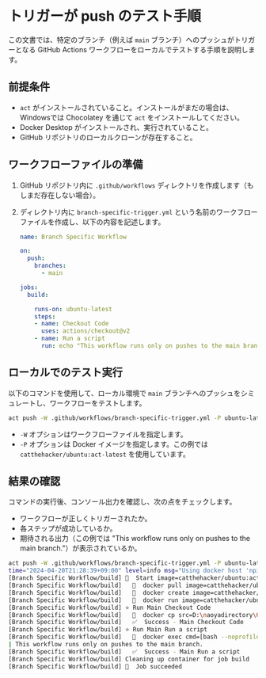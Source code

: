 
# トリガーが push のテスト手順

この文書では、特定のブランチ（例えば `main` ブランチ）へのプッシュがトリガーとなる GitHub Actions ワークフローをローカルでテストする手順を説明します。

## 前提条件

- `act` がインストールされていること。インストールがまだの場合は、Windowsでは Chocolatey を通じて `act` をインストールしてください。
- Docker Desktop がインストールされ、実行されていること。
- GitHub リポジトリのローカルクローンが存在すること。

## ワークフローファイルの準備

1. GitHub リポジトリ内に `.github/workflows` ディレクトリを作成します（もしまだ存在しない場合）。
2. ディレクトリ内に `branch-specific-trigger.yml` という名前のワークフローファイルを作成し、以下の内容を記述します。

    ```yaml
    name: Branch Specific Workflow

    on:
      push:
        branches:
          - main

    jobs:
      build:

        runs-on: ubuntu-latest
        steps:
        - name: Checkout Code
          uses: actions/checkout@v2
        - name: Run a script
          run: echo "This workflow runs only on pushes to the main branch."
    ```

## ローカルでのテスト実行

以下のコマンドを使用して、ローカル環境で `main` ブランチへのプッシュをシミュレートし、ワークフローをテストします。

```bash
act push -W .github/workflows/branch-specific-trigger.yml -P ubuntu-latest=catthehacker/ubuntu:act-latest
```

- `-W` オプションはワークフローファイルを指定します。
- `-P` オプションは Docker イメージを指定します。この例では `catthehacker/ubuntu:act-latest` を使用しています。

## 結果の確認

コマンドの実行後、コンソール出力を確認し、次の点をチェックします。

- ワークフローが正しくトリガーされたか。
- 各ステップが成功しているか。
- 期待される出力（この例では "This workflow runs only on pushes to the main branch."）が表示されているか。

```bash
act push -W .github/workflows/branch-specific-trigger.yml -P ubuntu-latest=catthehacker/ubuntu:act-latest
time="2024-04-20T21:28:39+09:00" level=info msg="Using docker host 'npipe:////./pipe/docker_engine', and daemon socket 'npipe:////./pipe/docker_engine'"
[Branch Specific Workflow/build] 🚀  Start image=catthehacker/ubuntu:act-latest
[Branch Specific Workflow/build]   🐳  docker pull image=catthehacker/ubuntu:act-latest platform= username= forcePull=true
[Branch Specific Workflow/build]   🐳  docker create image=catthehacker/ubuntu:act-latest platform= entrypoint=["tail" "-f" "/dev/null"] cmd=[] network="host"
[Branch Specific Workflow/build]   🐳  docker run image=catthehacker/ubuntu:act-latest platform= entrypoint=["tail" "-f" "/dev/null"] cmd=[] network="host"
[Branch Specific Workflow/build] ⭐ Run Main Checkout Code
[Branch Specific Workflow/build]   🐳  docker cp src=D:\naoyadirectory\Gitリポジトリ\TestActions\. dst=/mnt/d/naoyadirectory/Gitリポジトリ/TestActions
[Branch Specific Workflow/build]   ✅  Success - Main Checkout Code
[Branch Specific Workflow/build] ⭐ Run Main Run a script
[Branch Specific Workflow/build]   🐳  docker exec cmd=[bash --noprofile --norc -e -o pipefail /var/run/act/workflow/1] user= workdir=
| This workflow runs only on pushes to the main branch.
[Branch Specific Workflow/build]   ✅  Success - Main Run a script
[Branch Specific Workflow/build] Cleaning up container for job build
[Branch Specific Workflow/build] 🏁  Job succeeded
```
